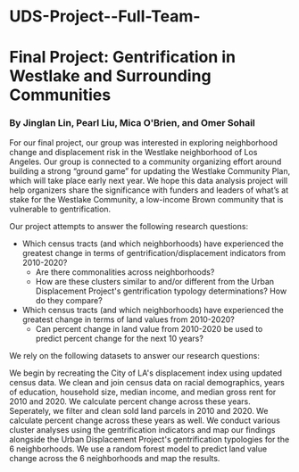 # UDS-Project--Full-Team-

# Final Project: Gentrification in Westlake and Surrounding Communities

### By Jinglan Lin, Pearl Liu, Mica O'Brien, and Omer Sohail

For our final project, our group was interested in exploring neighborhood change and displacement risk in the Westlake neighborhood of Los Angeles. Our group is connected to a community organizing effort around building a strong “ground game” for updating the Westlake Community Plan, which will take place early next year. We hope this data analysis project will help organizers share the significance with funders and leaders of what’s at stake for the Westlake Community, a low-income Brown community that is vulnerable to gentrification.  

Our project attempts to answer the following research questions: 

 - Which census tracts (and which neighborhoods) have experienced the greatest change in terms of gentrification/displacement indicators from 2010-2020? 
     - Are there commonalities across neighborhoods?
     - How are these clusters similar to and/or different from the Urban Displacement Project's gentrification typology determinations? How do they compare? 
 - Which census tracts (and which neighborhoods) have experienced the greatest change in terms of land values from 2010-2020? 
     - Can percent change in land value from 2010-2020 be used to predict percent change for the next 10 years? 

We rely on the following datasets to answer our research questions: 

We begin by recreating the City of LA's displacement index using updated census data. We clean and join census data on racial demographics, years of education, household size, median income, and median gross rent for 2010 and 2020. We calculate percent change across these years. Seperately, we filter and clean sold land parcels in 2010 and 2020. We calculate percent change across these years as well. We conduct various cluster analyses using the gentrification indicators and map our findings alongside the Urban Displacement Project's gentrification typologies for the 6 neighborhoods. We use a random forest model to predict land value change across the 6 neighborhoods and map the results. 
